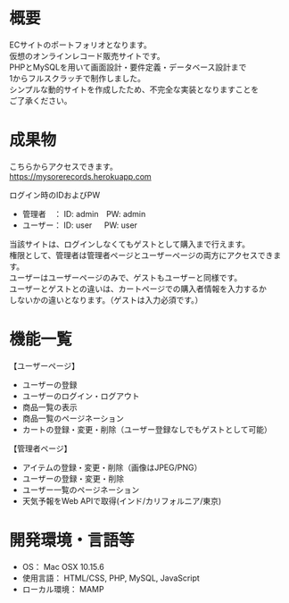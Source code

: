 # 概要
ECサイトのポートフォリオとなります。<br>
仮想のオンラインレコード販売サイトです。<br>
PHPとMySQLを用いて画面設計・要件定義・データベース設計まで<br>
1からフルスクラッチで制作しました。<br>
シンプルな動的サイトを作成したため、不完全な実装となりますことを<br>
ご了承ください。<br>

# 成果物
こちらからアクセスできます。<br>
https://mysorerecords.herokuapp.com<br>
<p>ログイン時のIDおよびPW</p>
<ul>
<li>管理者　： ID: admin　PW: admin<br>
<li>ユーザー： ID: user 　 PW: user<br>
</ul>
当該サイトは、ログインしなくてもゲストとして購入まで行えます。<br>
権限として、管理者は管理者ページとユーザーページの両方にアクセスできます。<br>
ユーザーはユーザーページのみで、ゲストもユーザーと同様です。<br>
ユーザーとゲストとの違いは、カートページでの購入者情報を入力するか<br>
しないかの違いとなります。（ゲストは入力必須です。）<br>



# 機能一覧
<p>【ユーザーページ】</p>
<ul>
<li>ユーザーの登録
<li>ユーザーのログイン・ログアウト
<li>商品一覧の表示
<li>商品一覧のページネーション
<li>カートの登録・変更・削除（ユーザー登録なしでもゲストとして可能）
</ul>
<p>【管理者ページ】</p>
<ul>
<li>アイテムの登録・変更・削除（画像はJPEG/PNG）
<li>ユーザーの登録・変更・削除
<li>ユーザー一覧のページネーション
<li>天気予報をWeb APIで取得(インド/カリフォルニア/東京)
</ul>

# 開発環境・言語等
<ul>
<li>OS： Mac OSX 10.15.6
<li>使用言語： HTML/CSS, PHP, MySQL, JavaScript
<li>ローカル環境： MAMP
</ul>
